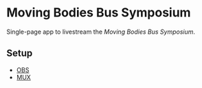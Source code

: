# Moving Bodies Bus Symposium

Single-page app to livestream the *Moving Bodies Bus Symposium*.

## Setup

- [OBS](https://obsproject.com/)
- [MUX](https://mux.com/)
